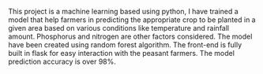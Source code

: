 This project is a machine learning based using python, I have trained a model that help farmers in predicting the appropriate crop to be planted in a given area based on various conditions
like temperature and rainfall amount. Phosphorus and nitrogen are other factors considered.
The model have been created using random forest algorithm.
The front-end is fully built in flask for easy interaction with the peasant farmers.
The model prediction accuracy is over 98%.
